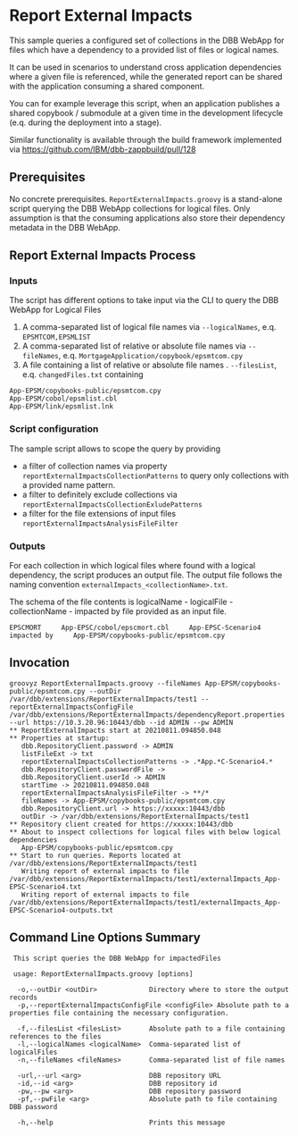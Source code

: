 # Report External Impacts

This sample queries a configured set of collections in the DBB WebApp for files which have a dependency to a provided list of files or logical names.

It can be used in scenarios to understand cross application dependencies where a given file is referenced, while the generated report can be shared with the application consuming a shared component.

You can for example leverage this script, when an application publishes a shared copybook / submodule at a given time in the development lifecycle (e.q. during the deployment into a stage). 

Similar functionality is available through the build framework implemented via https://github.com/IBM/dbb-zappbuild/pull/128   

## Prerequisites
No concrete prerequisites. `ReportExternalImpacts.groovy` is a stand-alone script querying the DBB WebApp collections for logical files. Only assumption is that the consuming applications also store their dependency metadata in the DBB WebApp.  

## Report External Impacts Process

### Inputs

The script has different options to take input via the CLI to query the DBB WebApp for Logical Files

1. A comma-separated list of logical file names via `--logicalNames`, e.q. `EPSMTCOM,EPSMLIST`
2. A comma-separated list of relative or absolute file names via `--fileNames`, e.q. `MortgageApplication/copybook/epsmtcom.cpy`
3. A file containing a list of relative or absolute file names . `--filesList`, e.q. `changedFiles.txt` containing
```
App-EPSM/copybooks-public/epsmtcom.cpy
App-EPSM/cobol/epsmlist.cbl
App-EPSM/link/epsmlist.lnk
```

### Script configuration

The sample script allows to scope the query by providing
* a filter of collection names via property `reportExternalImpactsCollectionPatterns` to query only collections with a provided name pattern.
* a filter to definitely exclude collections via `reportExternalImpactsCollectionExludePatterns`
* a filter for the file extensions of input files `reportExternalImpactsAnalysisFileFilter`

### Outputs

For each collection in which logical files where found with a logical dependency, the script produces an output file.
The output file follows the naming convention `externalImpacts_<collectionName>.txt`.

The schema of the file contents is logicalName - logicalFile - collectionName - impacted by file provided as an input file.  

```
EPSCMORT 	 App-EPSC/cobol/epscmort.cbl 	 App-EPSC-Scenario4 	 impacted by 	 App-EPSM/copybooks-public/epsmtcom.cpy 
```

## Invocation 

```
groovyz ReportExternalImpacts.groovy --fileNames App-EPSM/copybooks-public/epsmtcom.cpy --outDir /var/dbb/extensions/ReportExternalImpacts/test1 --reportExternalImpactsConfigFile /var/dbb/extensions/ReportExternalImpacts/dependencyReport.properties --url https://10.3.20.96:10443/dbb --id ADMIN --pw ADMIN
** ReportExternalImpacts start at 20210811.094850.048
** Properties at startup:
   dbb.RepositoryClient.password -> ADMIN
   listFileExt -> txt
   reportExternalImpactsCollectionPatterns -> .*App.*C-Scenario4.*
   dbb.RepositoryClient.passwordFile ->
   dbb.RepositoryClient.userId -> ADMIN
   startTime -> 20210811.094850.048
   reportExternalImpactsAnalysisFileFilter -> **/*
   fileNames -> App-EPSM/copybooks-public/epsmtcom.cpy
   dbb.RepositoryClient.url -> https://xxxxx:10443/dbb
   outDir -> /var/dbb/extensions/ReportExternalImpacts/test1
** Repository client created for https://xxxxx:10443/dbb
** About to inspect collections for logical files with below logical dependencies
   App-EPSM/copybooks-public/epsmtcom.cpy
** Start to run queries. Reports located at /var/dbb/extensions/ReportExternalImpacts/test1
   Writing report of external impacts to file /var/dbb/extensions/ReportExternalImpacts/test1/externalImpacts_App-EPSC-Scenario4.txt
   Writing report of external impacts to file /var/dbb/extensions/ReportExternalImpacts/test1/externalImpacts_App-EPSC-Scenario4-outputs.txt

```

## Command Line Options Summary

```
 This script queries the DBB WebApp for impactedFiles

 usage: ReportExternalImpacts.groovy [options]
 
  -o,--outDir <outDir>             Directory where to store the output records
  -p,--reportExternalImpactsConfigFile <configFile> Absolute path to a properties file containing the necessary configuration.
   
  -f,--filesList <filesList>       Absolute path to a file containing references to the files
  -l,--logicalNames <logicalName>  Comma-separated list of logicalFiles
  -n,--fileNames <fileNames>       Comma-separated list of file names
  
  -url,--url <arg>                 DBB repository URL
  -id,--id <arg>                   DBB repository id
  -pw,--pw <arg>                   DBB repository password
  -pf,--pwFile <arg>               Absolute path to file containing DBB password
  
  -h,--help                        Prints this message
```

